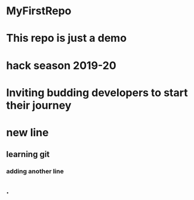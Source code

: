 # MyFirstRepo


# This repo is just a demo
# hack season 2019-20
# Inviting  budding developers to start their journey
# new line
## learning git
### adding another line  
## .
